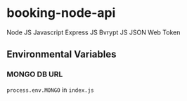 # booking-node-api

Node JS
Javascript
Express JS
Bvrypt JS
JSON Web Token


## Environmental Variables

### MONGO DB URL

`process.env.MONGO` in `index.js`
